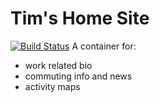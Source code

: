 # Tim's Home Site
[![Build Status](https://travis-ci.org/TimSmithCH/TimSmithCH.github.io.svg?branch=master)](https://travis-ci.org/TimSmithCH/TimSmithCH.github.io)
A container for:
- work related bio
- commuting info and news
- activity maps
